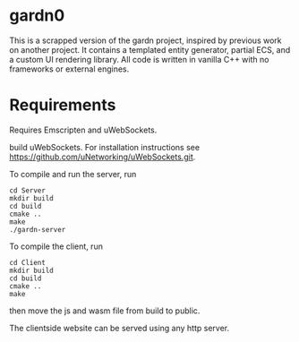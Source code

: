 # gardn0

This is a scrapped version of the gardn project, inspired by previous work on another project. It contains a templated entity generator, partial ECS, and a custom UI rendering library. All code is written in vanilla C++ with no frameworks or external engines.

# Requirements

Requires Emscripten and uWebSockets.

build uWebSockets. For installation instructions see https://github.com/uNetworking/uWebSockets.git.

To compile and run the server, run
```
cd Server
mkdir build
cd build
cmake ..
make
./gardn-server
```

To compile the client, run
```
cd Client
mkdir build
cd build
cmake ..
make
```
then move the js and wasm file from build to public.

The clientside website can be served using any http server. 


